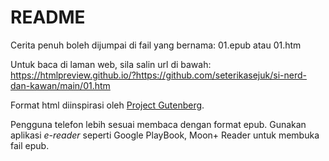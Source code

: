 # README

Cerita penuh boleh dijumpai di fail yang bernama: 01.epub atau 01.htm

Untuk baca di laman web, sila salin url di bawah:
https://htmlpreview.github.io/?https://github.com/seterikasejuk/si-nerd-dan-kawan/main/01.htm

Format html diinspirasi oleh [Project Gutenberg](https://www.gutenberg.org/).

Pengguna telefon lebih sesuai membaca dengan format epub.
Gunakan aplikasi *e-reader* seperti Google PlayBook, Moon+ Reader
untuk membuka fail epub.
